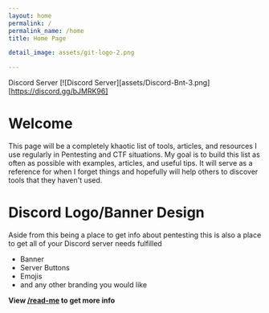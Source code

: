 ```yaml
---
layout: home
permalink: /
permalink_name: /home
title: Home Page

detail_image: assets/git-logo-2.png

---
```

Discord Server
[![Discord Server][assets/Discord-Bnt-3.png][https://discord.gg/bJMRK96]

# Welcome

This page will be a completely khaotic list of tools, articles, and resources I use regularly in Pentesting and CTF situations. My goal is to build this list as often as possible with examples, articles, and useful tips. It will serve as a reference for when I forget things and hopefully will help others to discover tools that they haven't used.


# Discord Logo/Banner Design

Aside from this being a place to get info about pentesting this is also a place to get all of your Discord server needs fulfilled 

* Banner
* Server Buttons
* Emojis
* and any other branding you would like

**View [/read-me](read-me) to get more info**